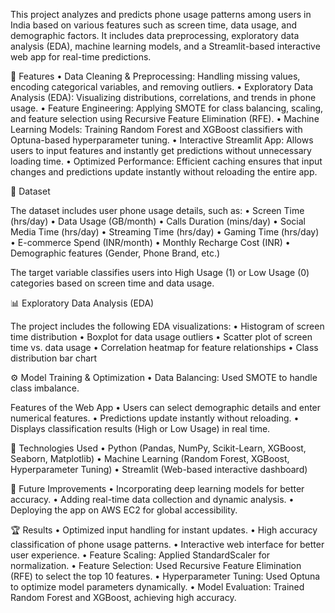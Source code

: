 This project analyzes and predicts phone usage patterns among users in India based on various features such as screen time, data usage, and demographic factors. It includes data preprocessing, exploratory data analysis (EDA), machine learning models, and a Streamlit-based interactive web app for real-time predictions.

🚀 Features
	•	Data Cleaning & Preprocessing: Handling missing values, encoding categorical variables, and removing outliers.
	•	Exploratory Data Analysis (EDA): Visualizing distributions, correlations, and trends in phone usage.
	•	Feature Engineering: Applying SMOTE for class balancing, scaling, and feature selection using Recursive Feature Elimination (RFE).
	•	Machine Learning Models: Training Random Forest and XGBoost classifiers with Optuna-based hyperparameter tuning.
	•	Interactive Streamlit App: Allows users to input features and instantly get predictions without unnecessary loading time.
	•	Optimized Performance: Efficient caching ensures that input changes and predictions update instantly without reloading the entire app.

📂 Dataset

The dataset includes user phone usage details, such as:
	•	Screen Time (hrs/day)
	•	Data Usage (GB/month)
	•	Calls Duration (mins/day)
	•	Social Media Time (hrs/day)
	•	Streaming Time (hrs/day)
	•	Gaming Time (hrs/day)
	•	E-commerce Spend (INR/month)
	•	Monthly Recharge Cost (INR)
	•	Demographic features (Gender, Phone Brand, etc.)

The target variable classifies users into High Usage (1) or Low Usage (0) categories based on screen time and data usage.

📊 Exploratory Data Analysis (EDA)

The project includes the following EDA visualizations:
	•	Histogram of screen time distribution
	•	Boxplot for data usage outliers
	•	Scatter plot of screen time vs. data usage
	•	Correlation heatmap for feature relationships
	•	Class distribution bar chart

⚙ Model Training & Optimization
	•	Data Balancing: Used SMOTE to handle class imbalance.

 Features of the Web App
	•	Users can select demographic details and enter numerical features.
	•	Predictions update instantly without reloading.
	•	Displays classification results (High or Low Usage) in real time.

📌 Technologies Used
	•	Python (Pandas, NumPy, Scikit-Learn, XGBoost, Seaborn, Matplotlib)
	•	Machine Learning (Random Forest, XGBoost, Hyperparameter Tuning)
	•	Streamlit (Web-based interactive dashboard)

🎯 Future Improvements
	•	Incorporating deep learning models for better accuracy.
	•	Adding real-time data collection and dynamic analysis.
	•	Deploying the app on AWS EC2 for global accessibility.

🏆 Results
	•	Optimized input handling for instant updates.
	•	High accuracy classification of phone usage patterns.
	•	Interactive web interface for better user experience.
	•	Feature Scaling: Applied StandardScaler for normalization.
	•	Feature Selection: Used Recursive Feature Elimination (RFE) to select the top 10 features.
	•	Hyperparameter Tuning: Used Optuna to optimize model parameters dynamically.
	•	Model Evaluation: Trained Random Forest and XGBoost, achieving high accuracy.
